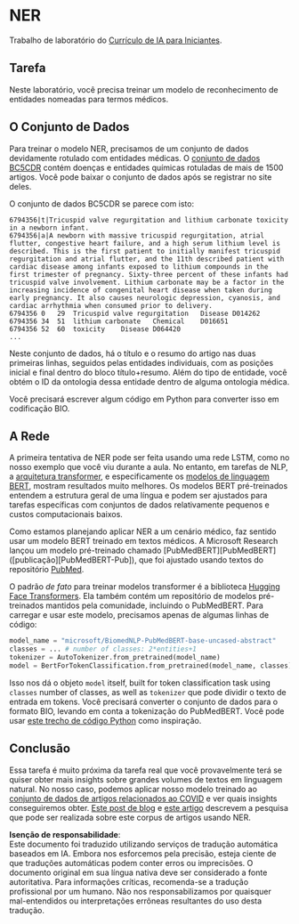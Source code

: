 # NER

Trabalho de laboratório do [Currículo de IA para Iniciantes](https://github.com/microsoft/ai-for-beginners).

## Tarefa

Neste laboratório, você precisa treinar um modelo de reconhecimento de entidades nomeadas para termos médicos.

## O Conjunto de Dados

Para treinar o modelo NER, precisamos de um conjunto de dados devidamente rotulado com entidades médicas. O [conjunto de dados BC5CDR](https://biocreative.bioinformatics.udel.edu/tasks/biocreative-v/track-3-cdr/) contém doenças e entidades químicas rotuladas de mais de 1500 artigos. Você pode baixar o conjunto de dados após se registrar no site deles.

O conjunto de dados BC5CDR se parece com isto:

```
6794356|t|Tricuspid valve regurgitation and lithium carbonate toxicity in a newborn infant.
6794356|a|A newborn with massive tricuspid regurgitation, atrial flutter, congestive heart failure, and a high serum lithium level is described. This is the first patient to initially manifest tricuspid regurgitation and atrial flutter, and the 11th described patient with cardiac disease among infants exposed to lithium compounds in the first trimester of pregnancy. Sixty-three percent of these infants had tricuspid valve involvement. Lithium carbonate may be a factor in the increasing incidence of congenital heart disease when taken during early pregnancy. It also causes neurologic depression, cyanosis, and cardiac arrhythmia when consumed prior to delivery.
6794356	0	29	Tricuspid valve regurgitation	Disease	D014262
6794356	34	51	lithium carbonate	Chemical	D016651
6794356	52	60	toxicity	Disease	D064420
...
```

Neste conjunto de dados, há o título e o resumo do artigo nas duas primeiras linhas, seguidos pelas entidades individuais, com as posições inicial e final dentro do bloco título+resumo. Além do tipo de entidade, você obtém o ID da ontologia dessa entidade dentro de alguma ontologia médica.

Você precisará escrever algum código em Python para converter isso em codificação BIO.

## A Rede

A primeira tentativa de NER pode ser feita usando uma rede LSTM, como no nosso exemplo que você viu durante a aula. No entanto, em tarefas de NLP, a [arquitetura transformer](https://en.wikipedia.org/wiki/Transformer_(machine_learning_model)), e especificamente os [modelos de linguagem BERT](https://en.wikipedia.org/wiki/BERT_(language_model)), mostram resultados muito melhores. Os modelos BERT pré-treinados entendem a estrutura geral de uma língua e podem ser ajustados para tarefas específicas com conjuntos de dados relativamente pequenos e custos computacionais baixos.

Como estamos planejando aplicar NER a um cenário médico, faz sentido usar um modelo BERT treinado em textos médicos. A Microsoft Research lançou um modelo pré-treinado chamado [PubMedBERT][PubMedBERT] ([publicação][PubMedBERT-Pub]), que foi ajustado usando textos do repositório [PubMed](https://pubmed.ncbi.nlm.nih.gov/).

O padrão *de fato* para treinar modelos transformer é a biblioteca [Hugging Face Transformers](https://huggingface.co/). Ela também contém um repositório de modelos pré-treinados mantidos pela comunidade, incluindo o PubMedBERT. Para carregar e usar este modelo, precisamos apenas de algumas linhas de código:

```python
model_name = "microsoft/BiomedNLP-PubMedBERT-base-uncased-abstract"
classes = ... # number of classes: 2*entities+1
tokenizer = AutoTokenizer.from_pretrained(model_name)
model = BertForTokenClassification.from_pretrained(model_name, classes)
```

Isso nos dá o objeto `model` itself, built for token classification task using `classes` number of classes, as well as `tokenizer` que pode dividir o texto de entrada em tokens. Você precisará converter o conjunto de dados para o formato BIO, levando em conta a tokenização do PubMedBERT. Você pode usar [este trecho de código Python](https://gist.github.com/shwars/580b55684be3328eb39ecf01b9cbbd88) como inspiração.

## Conclusão

Essa tarefa é muito próxima da tarefa real que você provavelmente terá se quiser obter mais insights sobre grandes volumes de textos em linguagem natural. No nosso caso, podemos aplicar nosso modelo treinado ao [conjunto de dados de artigos relacionados ao COVID](https://www.kaggle.com/allen-institute-for-ai/CORD-19-research-challenge) e ver quais insights conseguiremos obter. [Este post de blog](https://soshnikov.com/science/analyzing-medical-papers-with-azure-and-text-analytics-for-health/) e [este artigo](https://www.mdpi.com/2504-2289/6/1/4) descrevem a pesquisa que pode ser realizada sobre este corpus de artigos usando NER.

**Isenção de responsabilidade**:  
Este documento foi traduzido utilizando serviços de tradução automática baseados em IA. Embora nos esforcemos pela precisão, esteja ciente de que traduções automáticas podem conter erros ou imprecisões. O documento original em sua língua nativa deve ser considerado a fonte autoritativa. Para informações críticas, recomenda-se a tradução profissional por um humano. Não nos responsabilizamos por quaisquer mal-entendidos ou interpretações errôneas resultantes do uso desta tradução.